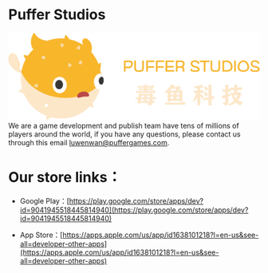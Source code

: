 
# Puffer Studios
![](Banners/PufferLogo.png)
We are a game development and publish team have tens of millions of players around the world, if you have any questions, please contact us through this email [luwenwan@puffergames.com](luwenwan@puffergames.com).


# Our store links：

* Google Play：[https://play.google.com/store/apps/dev?id=9041945518445814940](https://play.google.com/store/apps/dev?id=9041945518445814940)

* App Store：[https://apps.apple.com/us/app/id1638101218?l=en-us&see-all=developer-other-apps](https://apps.apple.com/us/app/id1638101218?l=en-us&see-all=developer-other-apps)


